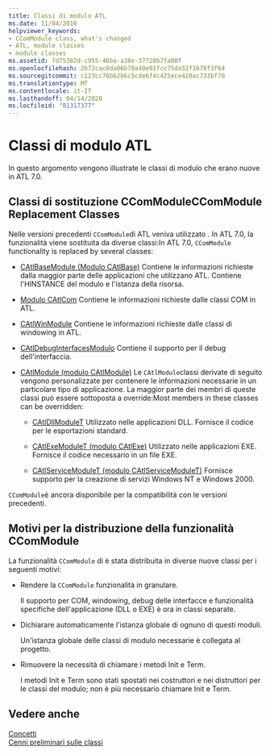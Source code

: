 ```yaml
---
title: Classi di modulo ATL
ms.date: 11/04/2016
helpviewer_keywords:
- CComModule class, what's changed
- ATL, module classes
- module classes
ms.assetid: fd75382d-c955-46ba-a38e-37728b7fa00f
ms.openlocfilehash: 2b72cac0da06b70a40e01fcc75da52f1678f3f64
ms.sourcegitcommit: c123cc76bb2b6c5cde6f4c425ece420ac733bf70
ms.translationtype: MT
ms.contentlocale: it-IT
ms.lasthandoff: 04/14/2020
ms.locfileid: "81317377"
---
```

# <a name="atl-module-classes"></a>Classi di modulo ATL

In questo argomento vengono illustrate le classi di modulo che erano nuove in ATL 7.0.

## <a name="ccommodule-replacement-classes"></a>Classi di sostituzione CComModuleCComModule Replacement Classes

Nelle versioni precedenti `CComModule`di ATL veniva utilizzato . In ATL 7.0, la funzionalità viene sostituita da diverse classi:In ATL 7.0, `CComModule` functionality is replaced by several classes:

- [CAtlBaseModule (Modulo CAtlBase)](../atl/reference/catlbasemodule-class.md) Contiene le informazioni richieste dalla maggior parte delle applicazioni che utilizzano ATL. Contiene l'HINSTANCE del modulo e l'istanza della risorsa.

- [Modulo CAtlCom](../atl/reference/catlcommodule-class.md) Contiene le informazioni richieste dalle classi COM in ATL.

- [CAtlWinModule](../atl/reference/catlwinmodule-class.md) Contiene le informazioni richieste dalle classi di windowing in ATL.

- [CAtlDebugInterfacesModulo](../atl/reference/catldebuginterfacesmodule-class.md) Contiene il supporto per il debug dell'interfaccia.

- [CAtlModule (modulo CAtlModule)](../atl/reference/catlmodule-class.md) Le `CAtlModule`classi derivate di seguito vengono personalizzate per contenere le informazioni necessarie in un particolare tipo di applicazione. La maggior parte dei membri di queste classi può essere sottoposta a override:Most members in these classes can be overridden:

  - [CAtlDllModuleT](../atl/reference/catldllmodulet-class.md) Utilizzato nelle applicazioni DLL. Fornisce il codice per le esportazioni standard.

  - [CAtlExeModuleT (modulo CAtlExe)](../atl/reference/catlexemodulet-class.md) Utilizzato nelle applicazioni EXE. Fornisce il codice necessario in un file EXE.

  - [CAtlServiceModuleT (modulo CAtlServiceModuleT)](../atl/reference/catlservicemodulet-class.md) Fornisce supporto per la creazione di servizi Windows NT e Windows 2000.

`CComModule`è ancora disponibile per la compatibilità con le versioni precedenti.

## <a name="reasons-for-distributing-ccommodule-functionality"></a>Motivi per la distribuzione della funzionalità CComModule

La funzionalità `CComModule` di è stata distribuita in diverse nuove classi per i seguenti motivi:

- Rendere la `CComModule` funzionalità in granulare.

   Il supporto per COM, windowing, debug delle interfacce e funzionalità specifiche dell'applicazione (DLL o EXE) è ora in classi separate.

- Dichiarare automaticamente l'istanza globale di ognuno di questi moduli.

   Un'istanza globale delle classi di modulo necessarie è collegata al progetto.

- Rimuovere la necessità di chiamare i metodi Init e Term.

   I metodi Init e Term sono stati spostati nei costruttori e nei distruttori per le classi del modulo; non è più necessario chiamare Init e Term.

## <a name="see-also"></a>Vedere anche

[Concetti](../atl/active-template-library-atl-concepts.md)<br/>
[Cenni preliminari sulle classi](../atl/atl-class-overview.md)
